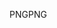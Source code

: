 <span data-ttu-id="aac5c-101">PNG</span><span class="sxs-lookup"><span data-stu-id="aac5c-101">PNG</span></span>